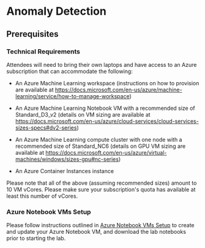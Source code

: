 # Anomaly Detection

## Prerequisites

### Technical Requirements

Attendees will need to bring their own laptops and have access to an Azure subscription that can accommodate the following:

- An Azure Machine Learning workspace (instructions on how to provision are available at https://docs.microsoft.com/en-us/azure/machine-learning/service/how-to-manage-workspace)

- An Azure Machine Learning Notebook VM with a recommended size of Standard_D3_v2 (details on VM sizing are available at https://docs.microsoft.com/en-us/azure/cloud-services/cloud-services-sizes-specs#dv2-series)

- An Azure Machine Learning compute cluster with one node with a recommended size of Standard_NC6 (details on GPU VM sizing are available at https://docs.microsoft.com/en-us/azure/virtual-machines/windows/sizes-gpu#nc-series)

- An Azure Container Instances instance

Please note that all of the above (assuming recommended sizes) amount to 10 VM vCores. Please make sure your subscription's quota has available at least this number of vCores.

### Azure Notebook VMs Setup

Please follow instructions outlined in [Azure Notebook VMs Setup](./azure-notebook-vms-setup) to create and update your Azure Notebook VM, and download the lab notebooks prior to starting the lab.
